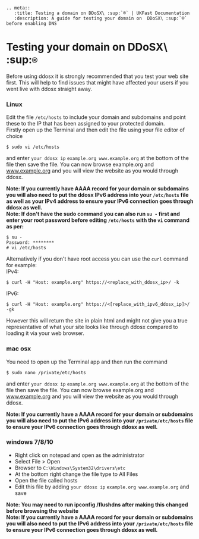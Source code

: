 ```eval_rst
.. meta::
   :title: Testing a domain on DDoSX\ :sup:`®` | UKFast Documentation 
   :description: A guide for testing your domain on  DDoSX\ :sup:`®` before enabling DNS
```

# Testing your domain on  DDoSX\ :sup:`®`

Before using ddosx it is strongly recommended that you test your web site first. This will 
help to find issues that might have affected your users if you went live with ddosx straight away. 

### Linux
Edit the file `/etc/hosts` to include your domain and subdomains and point these to the IP that has been assigned 
to your protected domain.  
Firstly open up the Terminal and then edit the file using your file editor of choice
```
$ sudo vi /etc/hosts
```
and enter `your ddosx ip` `example.org www.example.org` at the bottom of the file then save the file. You can now browse example.org and www.example.org and you will view the website as you would through ddosx. 

<b>Note: If you currently have AAAA record for your domain or subdomains you will also need to put the ddosx IPv6 address into your `/etc/hosts` file as well as your IPv4 address to ensure your IPv6 connection goes through ddosx as well.</b>  
<b>Note: If don't have the sudo command you can also run `su -` first and enter your root password before editing `/etc/hosts` with the `vi` command as per:</b>  
```
$ su -
Password: ********
# vi /etc/hosts
```

Alternatively if you don't have root access you can use the `curl` command for example:  
IPv4:
```
$ curl -H "Host: example.org" https://<replace_with_ddosx_ip>/ -k
```
IPv6:
```
$ curl -H "Host: example.org" https://<[replace_with_ipv6_ddosx_ip]>/ -gk
```
However this will return the site in plain html and might not give you a true representative of what your site looks like through ddosx compared to loading it via your web browser.

### mac osx
You need to open up the Terminal app and then run the command
```
$ sudo nano /private/etc/hosts
```
and enter `your ddosx ip` `example.org www.example.org` at the bottom of the file then save the file. You can now browse example.org and www.example.org and you will view the website as you would through ddosx. 

<b>Note: If you currently have a AAAA record for your domain or subdomains you will also need to put the IPv6 address into your `/private/etc/hosts` file to ensure your IPv6 connection goes through ddosx as well.</b>  

### windows 7/8/10

* Right click on notepad and open as the administrator
* Select File > Open
* Browser to `C:\Windows\System32\drivers\etc`
* At the bottom right change the file type to All Files
* Open the file called hosts
* Edit this file by adding `your ddosx ip` `example.org www.example.org` and save

<b>Note: You may need to run ipconfig /flushdns after making this changed before browsing the website</b>   
<b>Note: If you currently have a AAAA record for your domain or subdomains you will also need to put the IPv6 address into your `/private/etc/hosts` file to ensure your IPv6 connection goes through ddosx as well.</b>  
